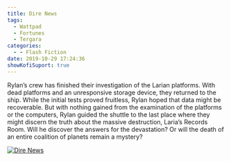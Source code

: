 ```yaml
---
title: Dire News
tags:
  - Wattpad
  - Fortunes
  - Tergara
categories:
  - - Flash Fiction
date: 2019-10-29 17:24:36
showKofiSuport: true
---
```


Rylan’s crew has finished their investigation of the Larian platforms. With dead platforms and an unresponsive storage device, they returned to the ship. While the initial tests proved fruitless, Rylan hoped that data might be recoverable. But with nothing gained from the examination of the platforms or the computers, Rylan guided the shuttle to the last place where they might discern the truth about the massive destruction, Laria’s Records Room.<!-- more --> Will he discover the answers for the devastation? Or will the death of an entire coalition of planets remain a mystery?

<div class="center">

[![Dire News](/images/covers/fortunes.png "Dire News")](https://www.wattpad.com/799818328-fortunes-dire-news)

</div>